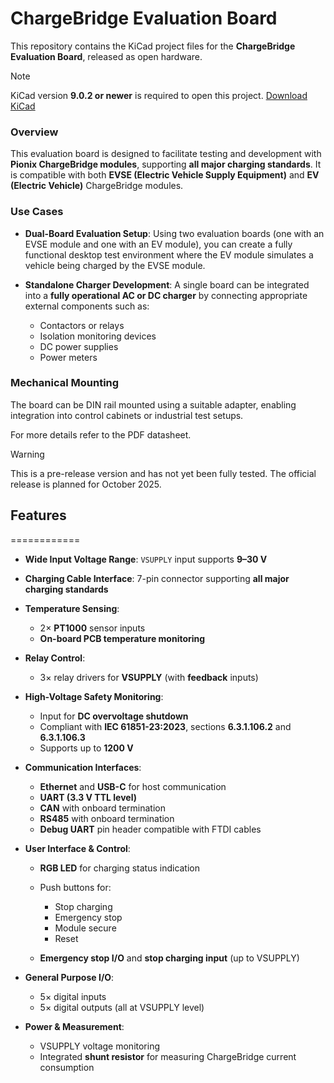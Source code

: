 # ChargeBridge Evaluation Board

This repository contains the KiCad project files for the **ChargeBridge Evaluation Board**, released as open hardware.

> [!NOTE]  
> KiCad version **9.0.2 or newer** is required to open this project. [Download KiCad](https://www.kicad.org/)

### Overview

This evaluation board is designed to facilitate testing and development with **Pionix ChargeBridge modules**, supporting **all major charging standards**. It is compatible with both **EVSE (Electric Vehicle Supply Equipment)** and **EV (Electric Vehicle)** ChargeBridge modules.

### Use Cases

* **Dual-Board Evaluation Setup**:
  Using two evaluation boards (one with an EVSE module and one with an EV module), you can create a fully functional desktop test environment where the EV module simulates a vehicle being charged by the EVSE module.

* **Standalone Charger Development**:
  A single board can be integrated into a **fully operational AC or DC charger** by connecting appropriate external components such as:

  * Contactors or relays
  * Isolation monitoring devices
  * DC power supplies
  * Power meters

### Mechanical Mounting

The board can be DIN rail mounted using a suitable adapter, enabling integration into control cabinets or industrial test setups.

For more details refer to the PDF datasheet.

> [!WARNING]  
> This is a pre-release version and has not yet been fully tested. The official release is planned for October 2025.


## Features
============

* **Wide Input Voltage Range**:
  `VSUPPLY` input supports **9–30 V**

* **Charging Cable Interface**:
  7-pin connector supporting **all major charging standards**

* **Temperature Sensing**:

  * 2× **PT1000** sensor inputs
  * **On-board PCB temperature monitoring**

* **Relay Control**:

  * 3× relay drivers for **VSUPPLY** (with **feedback** inputs)

* **High-Voltage Safety Monitoring**:

  * Input for **DC overvoltage shutdown**
  * Compliant with **IEC 61851-23:2023**, sections **6.3.1.106.2** and **6.3.1.106.3**
  * Supports up to **1200 V**

* **Communication Interfaces**:

  * **Ethernet** and **USB-C** for host communication
  * **UART (3.3 V TTL level)**
  * **CAN** with onboard termination
  * **RS485** with onboard termination
  * **Debug UART** pin header compatible with FTDI cables

* **User Interface & Control**:

  * **RGB LED** for charging status indication
  * Push buttons for:

    * Stop charging
    * Emergency stop
    * Module secure
    * Reset
  * **Emergency stop I/O** and **stop charging input** (up to VSUPPLY)

* **General Purpose I/O**:

  * 5× digital inputs
  * 5× digital outputs (all at VSUPPLY level)

* **Power & Measurement**:

  * VSUPPLY voltage monitoring
  * Integrated **shunt resistor** for measuring ChargeBridge current consumption

